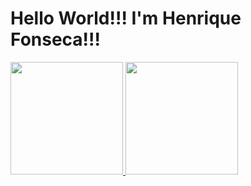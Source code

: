 # Hello World!!! I'm Henrique Fonseca!!!

 <div>
  <a href="https://github.com/MonsterMine2112">
  <img height="180em" src="https://github-readme-stats.vercel.app/api?username=MonsterMine2112&show_icons=true&theme=midnight-purple&include_all_commits=true&count_private=true"/>
  <img height="180em" src="https://github-readme-stats.vercel.app/api/top-langs/?username=MonsterMine2112&layout=compact&langs_count=7&theme=midnight-purple"/>
</div>

  
  
##
  
  
